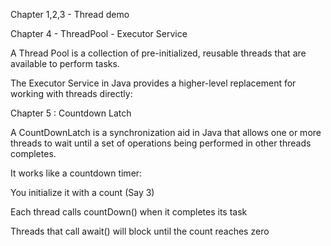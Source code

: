 
 Chapter 1,2,3 - Thread demo

Chapter 4 - ThreadPool - Executor Service

A Thread Pool is a collection of pre-initialized, reusable threads that are available to perform tasks.

The Executor Service in Java provides a higher-level replacement for working with threads directly:


Chapter 5 : Countdown Latch

A CountDownLatch is a synchronization aid in Java that allows one or more threads to wait until a set of operations being performed in other threads completes. 

It works like a countdown timer:

You initialize it with a count (Say 3)

Each thread calls countDown() when it completes its task

Threads that call await() will block until the count reaches zero
